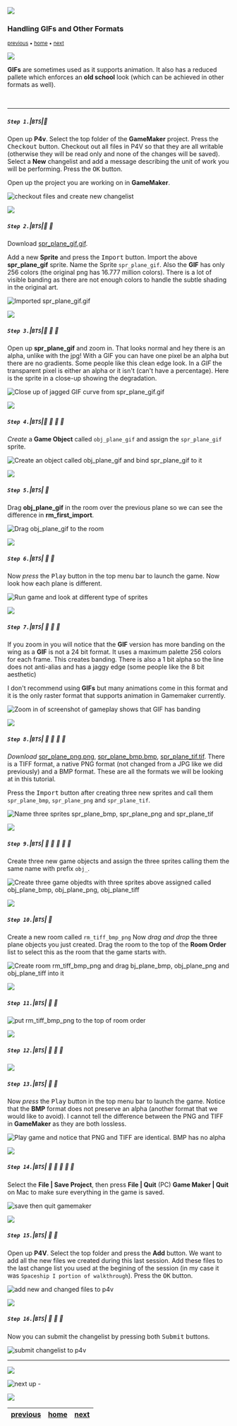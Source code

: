 ![](../images/line3.png)

### Handling GIFs and Other Formats

<sub>[previous](../handling-jpg/README.md#user-content-handling-jpgs) • [home](../README.md#user-content-gms2-background-tiles--sprites---table-of-contents) • [next](../raster-vector/README.md#user-content-raster-and-vector)</sub>

![](../images/line3.png)

**GIFs** are sometimes used as it supports animation.  It also has a reduced pallete which enforces an **old school** look (which can be achieved in other formats as well).  

<br>

---


##### `Step 1.`\|`BTS`|:small_blue_diamond:

Open up **P4v**.  Select the top folder of the **GameMaker** project. Press the <kbd>Checkout</kbd> button.  Checkout out all files in P4V so that they are all writable (otherwise they will be read only and none of the changes will be saved). Select a **New** changelist and add a message describing the unit of work you will be performing. Press the <kbd>OK</kbd> button.

Open up the project you are working on in **GameMaker**. 

![checkout files and create new changelist](images/checkoutFiles.png)


![](../images/line2.png)

##### `Step 2.`\|`BTS`|:small_blue_diamond: :small_blue_diamond: 

Download [spr_plane_gif.gif](../Assets/GIF/spr_plane_gif.gif).

Add a new **Sprite** and press the <kbd>Import</kbd> button. Import the above **spr_plane_gif** sprite.  Name the Sprite `spr_plane_gif`. Also the **GIF** has only 256 colors (the original png has 16.777 million colors).  There is a lot of visible banding as there are not enough colors to handle the subtle shading in the original art.

![Imported spr_plane_gif.gif](images/ImportSprPlaneGif.png)

![](../images/line2.png)

##### `Step 3.`\|`BTS`|:small_blue_diamond: :small_blue_diamond: :small_blue_diamond:

Open up **spr_plane_gif** and zoom in. That looks normal and hey there is an alpha, unlike with the jpg! With a GIF you can have one pixel be an alpha but there are no gradients. Some people like this clean edge look.  In a *GIF* the transparent pixel is either an alpha or it isn't (can't have a percentage). Here is the sprite in a close-up showing the degradation.

![Close up of jagged GIF curve from spr_plane_gif.gif](images/ZoomIntoGIFSprEdge.png)

![](../images/line2.png)

##### `Step 4.`\|`BTS`|:small_blue_diamond: :small_blue_diamond: :small_blue_diamond: :small_blue_diamond:

*Create* a **Game Object** called `obj_plane_gif` and assign the `spr_plane_gif` sprite.

![Create an object called obj_plane_gif and bind spr_plane_gif to it](images/ObjPlaneGif.png)

![](../images/line2.png)

##### `Step 5.`\|`BTS`| :small_orange_diamond:

Drag **obj_plane_gif** in the room over the previous plane so we can see the difference in **rm_first_import**.

![Drag obj_plane_gif to the room](images/DragGIFInRoom.png)

![](../images/line2.png)

##### `Step 6.`\|`BTS`| :small_orange_diamond: :small_blue_diamond:

Now *press* the <kbd>Play</kbd> button in the top menu bar to launch the game. Now look how each plane is different.

![Run game and look at different type of sprites](images/GifAndJPGGameroom.png)

![](../images/line2.png)

##### `Step 7.`\|`BTS`| :small_orange_diamond: :small_blue_diamond: :small_blue_diamond:

If you zoom in you will notice that the **GIF** version has more banding on the wing as a **GIF** is not a 24 bit format. It uses a maximum palette 256 colors for each frame.  This creates banding. There is also a 1 bit alpha so the line does not anti-alias and has a jaggy edge (some people like the 8 bit aesthetic) 

 I don't recommend using **GIFs** but many animations come in this format and it is the only raster format that supports animation in Gamemaker currently.

![Zoom in of screenshot of gameplay shows that GIF has banding](images/SharpGIFEdge.png)

![](../images/line2.png)

##### `Step 8.`\|`BTS`| :small_orange_diamond: :small_blue_diamond: :small_blue_diamond: :small_blue_diamond:

*Download* [spr_plane_png.png](../Assets/Misc/spr_plane_png.png), [spr_plane_bmp.bmp](../Assets/Misc/spr_plane_bmp.bmp), [spr_plane_tif.tif](../Assets/Misc/spr_plane_tif.tif).  There is a TIFF format, a native PNG format (not changed from a JPG like we did previously) and a BMP format.  These are all the formats we will be looking at in this tutorial.

Press the <kbd>Import</kbd> button after creating three new sprites and call them `spr_plane_bmp`, `spr_plane_png` and `spr_plane_tif`.

![Name three sprites spr_plane_bmp, spr_plane_png and spr_plane_tif](images/ImportThreeFormatSprites.png)


![](../images/line2.png)

##### `Step 9.`\|`BTS`| :small_orange_diamond: :small_blue_diamond: :small_blue_diamond: :small_blue_diamond: :small_blue_diamond:

Create three new game objects and assign the three sprites calling them the same name with prefix `obj_`.

![Create three game objedts with three sprites above assigned called obj_plane_bmp, obj_plane_png, obj_plane_tiff](images/CreateThreePlaneObjects.png)


![](../images/line2.png)

##### `Step 10.`\|`BTS`| :large_blue_diamond:

Create a new room called `rm_tiff_bmp_png`  Now *drag and drop* the three plane objects you just created. Drag the room to the top of the **Room Order** list to select this as the room that the game starts with.
        
![Create room rm_tiff_bmp_png and drag bj_plane_bmp, obj_plane_png and obj_plane_tiff into it](images/CreateNewRoomAddThreeObjects.png)

![](../images/line2.png)

##### `Step 11.`\|`BTS`| :large_blue_diamond: :small_blue_diamond: 



![put rm_tiff_bmp_png to the top of room order](images/roomOrder.png)

![](../images/line2.png)

##### `Step 12.`\|`BTS`| :large_blue_diamond: :small_blue_diamond: :small_blue_diamond: 


![](../images/line2.png)

##### `Step 13.`\|`BTS`| :large_blue_diamond: :small_blue_diamond: 

Now *press* the <kbd>Play</kbd> button in the top menu bar to launch the game. Notice that the **BMP** format does not preserve an alpha (another format that we would like to avoid).  I cannot tell the difference between the PNG and TIFF in **GameMaker** as they are both lossless.

![Play game and notice that PNG and TIFF are identical.  BMP has no alpha](images/ThreePlanesInGame.png)

![](../images/line2.png)

##### `Step 14.`\|`BTS`| :large_blue_diamond: :small_blue_diamond: :small_blue_diamond: :small_blue_diamond:  :small_blue_diamond: 

Select the **File | Save Project**, then press **File | Quit** (PC) **Game Maker | Quit** on Mac to make sure everything in the game is saved.

![save then quit gamemaker](images/saveQuit.png)

![](../images/line2.png)

##### `Step 15.`\|`BTS`| :large_blue_diamond: :small_orange_diamond: 
Open up **P4V**.  Select the top folder and press the **Add** button.  We want to add all the new files we created during this last session.  Add these files to the last change list you used at the begining of the session (in my case it was `Spaceship I portion of walkthrough`). Press the <kbd>OK</kbd> button.

![add new and changed files to p4v](images/add.png)

![](../images/line2.png)

##### `Step 16.`\|`BTS`| :large_blue_diamond: :small_orange_diamond:   :small_blue_diamond: 

Now you can submit the changelist by pressing both <kbd>Submit</kbd> buttons.

![submit changelist to p4v](images/submit.png)

___

![](../images/line.png)

<!-- <img src="https://via.placeholder.com/1000x100/45D7CA/000000/?text=Next Up - Raster and Vector"> -->
![next up - ](images/banner.png)

![](../images/line.png)

| [previous](../handling-jpg/README.md#user-content-handling-jpgs)| [home](../README.md#user-content-gms2-background-tiles--sprites---table-of-contents) | [next](../raster-vector/README.md#user-content-raster-and-vector)|
|---|---|---|
